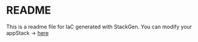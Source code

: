 # README
This is a readme file for IaC generated with StackGen.
You can modify your appStack -> [here](http://stage.dev.stackgen.com/appstacks/0a887ad0-f7d6-49f6-b1a4-132ced8bc34c)
